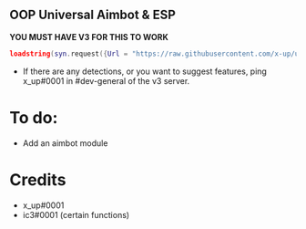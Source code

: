 ## OOP Universal Aimbot & ESP
**YOU MUST HAVE V3 FOR THIS TO WORK**
```lua
loadstring(syn.request({Url = "https://raw.githubusercontent.com/x-up/universal/main/universal.lua"}).Body)()
```

* If there are any detections, or you want to suggest features, ping x_up#0001 in #dev-general of the v3 server.

# To do:
* Add an aimbot module


# Credits
* x_up#0001
* ic3#0001 (certain functions)
